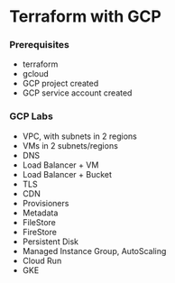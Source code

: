 # Terraform with GCP

### Prerequisites

-   terraform
-   gcloud
-   GCP project created
-   GCP service account created

### GCP Labs

-   VPC, with subnets in 2 regions
-   VMs in 2 subnets/regions
-   DNS
-   Load Balancer + VM
-   Load Balancer + Bucket
-   TLS
-   CDN
-   Provisioners
-   Metadata
-   FileStore
-   FireStore
-   Persistent Disk
-   Managed Instance Group, AutoScaling
-   Cloud Run
-   GKE
